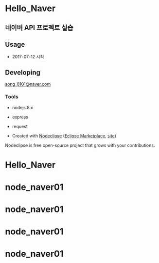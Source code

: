 

# Hello_Naver
## 네이버 API 프로젝트 실습


## Usage
* 2017-07-12 시작


## Developing
song_0101@naver.com


### Tools
* nodejs.8.x
* express
* request


* Created with [Nodeclipse](https://github.com/Nodeclipse/nodeclipse-1)
 ([Eclipse Marketplace](http://marketplace.eclipse.org/content/nodeclipse), [site](http://www.nodeclipse.org))   

Nodeclipse is free open-source project that grows with your contributions.
# Hello_Naver
# node_naver01
# node_naver01
# node_naver01
# node_naver01
